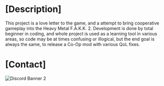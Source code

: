 
# **[Description]**
This project is a love letter to the game, and a attempt to bring cooperative gameplay into the Heavy Metal F.A.K.K. 2. Development is done by total beginner in coding, and whole project is used as a learning tool in various areas, so code may be at times confusing or illogical, but the end goal is always the same, to release a Co-Op mod with various QoL fixes.

# **[Contact]**
![Discord Banner 2](https://discordapp.com/api/guilds/1122266563622469672/widget.png?style=banner2)

